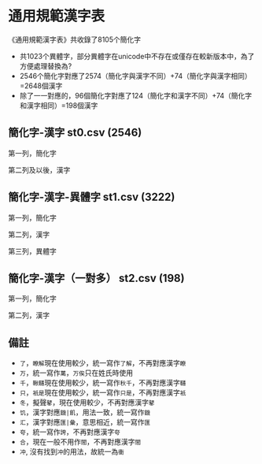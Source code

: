 # 通用規範漢字表

《通用規範漢字表》共收錄了8105个簡化字

* 共1023个異體字，部分異體字在unicode中不存在或僅存在較新版本中，為了方便處理替換為?
* 2546个簡化字對應了2574（簡化字與漢字不同）+74（簡化字與漢字相同）=2648個漢字
* 除了一一對應的，96個簡化字對應了124（簡化字和漢字不同）+74（簡化字和漢字相同）=198個漢字

## 簡化字-漢字 st0.csv (2546)

第一列，簡化字

第二列及以後，漢字

## 簡化字-漢字-異體字 st1.csv (3222)

第一列，簡化字

第二列，漢字

第三列，異體字

## 簡化字-漢字（一對多） st2.csv (198)

第一列，簡化字

第二列，漢字

## 備註

* `了`，`瞭解`現在使用較少，統一寫作`了解`，不再對應漢字`瞭`
* `万`，統一寫作`萬`，`万俟`只在姓氏時使用
* `千`，`鞦韆`現在使用較少，統一寫作`秋千`，不再對應漢字`韆`
* `只`，`衹是`現在使用較少，統一寫作`只是`，不再對應漢字`衹`
* `冬`，擬聲`鼕`，現在使用較少，不再對應漢字`鼕`
* `饥`，漢字對應`饑|飢`，用法一致，統一寫作`饑`
* `汇`，漢字對應`匯|彙`，意思相近，統一寫作`匯`
* `夸`，統一寫作`誇`，不再對應漢字`夸`
* `合`，現在一般不用作`閤`，不再對應漢字`閤`
* `冲`, 沒有找到`冲`的用法，故統一為`衝`